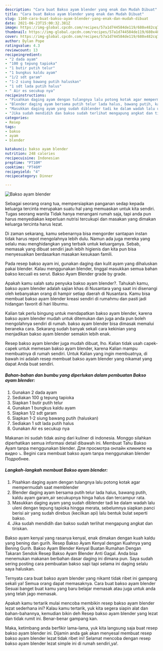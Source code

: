 ```yaml
---
description: "Cara buat Bakso ayam blender yang enak dan Mudah Dibuat"
title: "Cara buat Bakso ayam blender yang enak dan Mudah Dibuat"
slug: 1160-cara-buat-bakso-ayam-blender-yang-enak-dan-mudah-dibuat
date: 2021-06-23T15:00:32.381Z
image: https://img-global.cpcdn.com/recipes/57a1d744584de119/680x482cq70/bakso-ayam-blender-foto-resep-utama.jpg
thumbnail: https://img-global.cpcdn.com/recipes/57a1d744584de119/680x482cq70/bakso-ayam-blender-foto-resep-utama.jpg
cover: https://img-global.cpcdn.com/recipes/57a1d744584de119/680x482cq70/bakso-ayam-blender-foto-resep-utama.jpg
author: Dylan Pope
ratingvalue: 4.3
reviewcount: 13
recipeingredient:
- "2 dada ayam"
- "100 g tepung tapioka"
- "1 butir putih telur"
- "1 bungkus kaldu ayam"
- "1/2 sdt garam"
- "1-2 siung bawang putih haluskan"
- "1 sdt lada putih halus"
- " Air es secukup nya"
recipeinstructions:
- "Pisahkan daging ayam dengan tulangnya lalu potong kotak agar mempermudah saat memblender"
- "Blender daging ayam bersama putih telur lada halus, bawang putih, kaldu ayam garam,air secukupnya hinga halus dan tercampur rata."
- "Masukkan daging ayam yang sudah diblender tadi ke dalam wadah lalu uleni dengan tepung tapioka hingga merata, sebelumnya siapkan panci berisi air yang sudah direbus (kecilkan api) lalu bentuk bulat seperti bakso."
- "Jika sudah mendidih dan bakso sudah terlihat mengapung angkat dan tiriskan."
categories:
- Resep
tags:
- bakso
- ayam
- blender

katakunci: bakso ayam blender 
nutrition: 248 calories
recipecuisine: Indonesian
preptime: "PT10M"
cooktime: "PT46M"
recipeyield: "4"
recipecategory: Dinner

---
```



![Bakso ayam blender](https://img-global.cpcdn.com/recipes/57a1d744584de119/680x482cq70/bakso-ayam-blender-foto-resep-utama.jpg)

Sebagai seorang orang tua, mempersiapkan panganan sedap kepada keluarga tercinta merupakan suatu hal yang memuaskan untuk kita sendiri. Tugas seorang  wanita Tidak hanya menangani rumah saja, tapi anda pun harus menyediakan keperluan nutrisi tercukupi dan masakan yang dimakan keluarga tercinta harus lezat.

Di zaman  sekarang, kamu sebenarnya bisa mengorder santapan instan tidak harus repot mengolahnya lebih dulu. Namun ada juga mereka yang selalu mau menghidangkan yang terbaik untuk keluarganya. Sebab, memasak yang dibuat sendiri jauh lebih higienis dan kita pun bisa menyesuaikan berdasarkan masakan kesukaan famili. 

Pada resep bakso ayam ini, gunakan daging dan kulit ayam yang dihaluskan pakai blender. Kalau menggunakan blender, tinggal masukkan semua bahan bakso kecuali es serut. Bakso Ayam Blender grade by grade.

Apakah kamu salah satu penyuka bakso ayam blender?. Tahukah kamu, bakso ayam blender adalah sajian khas di Nusantara yang saat ini disenangi oleh kebanyakan orang di hampir setiap daerah di Nusantara. Kamu bisa membuat bakso ayam blender kreasi sendiri di rumahmu dan pasti jadi hidangan favorit di hari liburmu.

Kalian tak perlu bingung untuk mendapatkan bakso ayam blender, karena bakso ayam blender mudah untuk ditemukan dan juga anda pun boleh mengolahnya sendiri di rumah. bakso ayam blender bisa dimasak memalui beraneka cara. Sekarang sudah banyak sekali cara kekinian yang menjadikan bakso ayam blender semakin lebih enak.

Resep bakso ayam blender juga mudah dibuat, lho. Kalian tidak usah capek-capek untuk memesan bakso ayam blender, karena Kalian mampu membuatnya di rumah sendiri. Untuk Kalian yang ingin membuatnya, di bawah ini adalah resep membuat bakso ayam blender yang nikamat yang dapat Anda buat sendiri.

<!--inarticleads1-->

##### Bahan-bahan dan bumbu yang diperlukan dalam pembuatan Bakso ayam blender:

1. Gunakan 2 dada ayam
1. Sediakan 100 g tepung tapioka
1. Siapkan 1 butir putih telur
1. Gunakan 1 bungkus kaldu ayam
1. Siapkan 1/2 sdt garam
1. Siapkan 1-2 siung bawang putih (haluskan)
1. Sediakan 1 sdt lada putih halus
1. Gunakan  Air es secukup nya


Makanan ini sudah tidak asing dari kuliner di indonesia. Monggo silahkan diperhatikan semua informasi detail dibawah ini. Membuat Tahu Bakso Ayam tanpa menggunakan blender. Для просмотра онлайн кликните на видео ⤵. Begini cara membuat bakso ayam tanpa menggunakan blender Подробнее. 

<!--inarticleads2-->

##### Langkah-langkah membuat Bakso ayam blender:

1. Pisahkan daging ayam dengan tulangnya lalu potong kotak agar mempermudah saat memblender
1. Blender daging ayam bersama putih telur lada halus, bawang putih, kaldu ayam garam,air secukupnya hinga halus dan tercampur rata.
1. Masukkan daging ayam yang sudah diblender tadi ke dalam wadah lalu uleni dengan tepung tapioka hingga merata, sebelumnya siapkan panci berisi air yang sudah direbus (kecilkan api) lalu bentuk bulat seperti bakso.
1. Jika sudah mendidih dan bakso sudah terlihat mengapung angkat dan tiriskan.


Bakso ayam kenyal yang rasanya kenyal, enak dimakan dengan kuah kaldu yang bening dan gurih. Resep Bakso Ayam Kenyal dengan Kuahnya yang Bening Gurih. Bakso Ayam Blender Kenyal Buatan Rumahan Dengan Takaran Sendok Resep Bakso Ayam Blender Anti Gagal. Anda bisa menemukan makanan berbahan dasar daging ini dimana pun. Saya sudah sering posting cara pembuatan bakso sapi tapi selama ini daging selalu saya haluskan. 

Ternyata cara buat bakso ayam blender yang nikamt tidak ribet ini gampang sekali ya! Semua orang dapat memasaknya. Cara buat bakso ayam blender Sesuai banget buat kamu yang baru belajar memasak atau juga untuk anda yang telah jago memasak.

Apakah kamu tertarik mulai mencoba membikin resep bakso ayam blender lezat sederhana ini? Kalau kamu tertarik, yuk kita segera siapin alat dan bahan-bahannya, kemudian bikin deh Resep bakso ayam blender yang lezat dan tidak rumit ini. Benar-benar gampang kan. 

Maka, ketimbang anda berfikir lama-lama, yuk kita langsung saja buat resep bakso ayam blender ini. Dijamin anda gak akan menyesal membuat resep bakso ayam blender lezat tidak ribet ini! Selamat mencoba dengan resep bakso ayam blender lezat simple ini di rumah sendiri,ya!.

